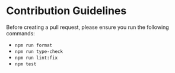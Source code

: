 # Contribution Guidelines

Before creating a pull request, please ensure you run the following commands:

- `npm run format`
- `npm run type-check`
- `npm run lint:fix`
- `npm test`
